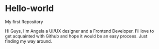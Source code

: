 # Hello-world
My first Repository

Hi Guys, I'm Angela a UI/UX designer and a Frontend Developer. I'll love to get acquainted with Github and hope it would be an easy procees.
Just finding my way around.
